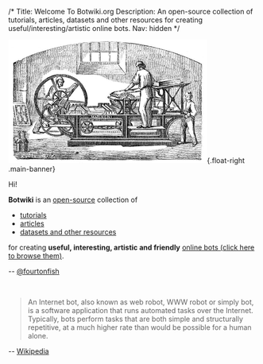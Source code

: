 /*
Title: Welcome To Botwiki.org
Description: An open-source collection of tutorials, articles, datasets and other resources for creating useful/interesting/artistic online bots.
Nav: hidden
*/

![Marinoni printing press](/content/images/illustrations/marinoni-printing-press.png){.float-right .main-banner}

Hi!

**Botwiki** is an [open-source](https://github.com/botwiki/botwiki.org) collection of

- [tutorials](tutorials/)
- [articles](articles/)
- [datasets and other resources](resources/)

for creating **useful, interesting, artistic and friendly** [online bots (click here to browse them)](bots/).

-- [@fourtonfish](https://twitter.com/fourtonfish)

<br/>

> An Internet bot, also known as web robot, WWW robot or simply bot, is a software application that runs automated tasks over the Internet. Typically, bots perform tasks that are both simple and structurally repetitive, at a much higher rate than would be possible for a human alone.

-- [Wikipedia](https://en.wikipedia.org/wiki/Internet_bot)


